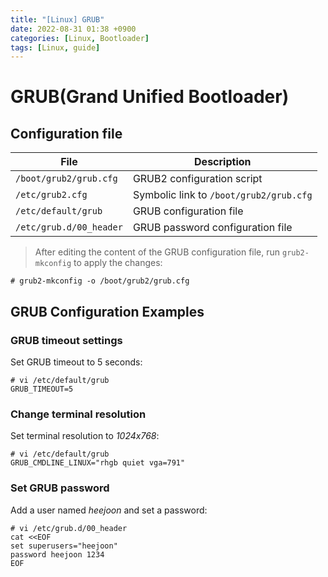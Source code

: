```yaml
---
title: "[Linux] GRUB"
date: 2022-08-31 01:38 +0900
categories: [Linux, Bootloader]
tags: [Linux, guide]
---
```


# GRUB(Grand Unified Bootloader)

## Configuration file

File | Description
-----| ----
`/boot/grub2/grub.cfg` | GRUB2 configuration script
`/etc/grub2.cfg` | Symbolic link to `/boot/grub2/grub.cfg`
`/etc/default/grub` | GRUB configuration file
`/etc/grub.d/00_header` | GRUB password configuration file

> After editing the content of the GRUB configuration file, run `grub2-mkconfig` to apply the changes:
```shell
# grub2-mkconfig -o /boot/grub2/grub.cfg
```

## GRUB Configuration Examples

### GRUB timeout settings

Set GRUB timeout to 5 seconds:

```shell
# vi /etc/default/grub
GRUB_TIMEOUT=5
```

### Change terminal resolution
Set terminal resolution to *1024x768*:
```shell
# vi /etc/default/grub
GRUB_CMDLINE_LINUX="rhgb quiet vga=791"
```

### Set GRUB password
Add a user named *heejoon* and set a password:
```shell
# vi /etc/grub.d/00_header
cat <<EOF
set superusers="heejoon"
password heejoon 1234
EOF
```
